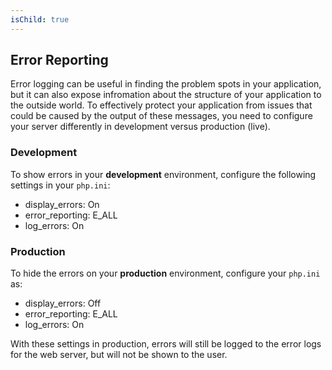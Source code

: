 ```yaml
---
isChild: true
---
```


## Error Reporting

Error logging can be useful in finding the problem spots in your application, but it can also expose infromation about the structure of your application to the outside world. To effectively protect your application from issues that could be caused by the output of these messages, you need to configure your server differently in development versus production (live).

### Development

To show errors in your <strong>development</strong> environment, configure the following settings in your `php.ini`:

- display_errors: On
- error_reporting: E_ALL
- log_errors: On

### Production

To hide the errors on your <strong>production</strong> environment, configure your `php.ini` as:

- display_errors: Off
- error_reporting: E_ALL
- log_errors: On

With these settings in production, errors will still be logged to the error logs for the web server, but will not be shown to the user.